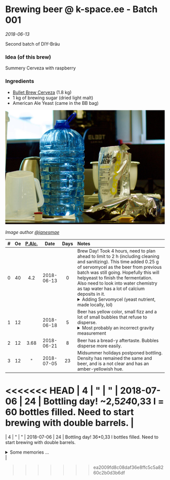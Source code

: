 # Brewing beer @ k-space.ee - Batch 001

_2018-06-13_

Second batch of DIY-Bräu

### Idea (of this brew)
Summery Cerveza with raspberry

### Ingredients
* [Bullet Brew Cerveza](http://www.pruulmeistrid.ee/en/product/bullet-brew-mexican-cerveza) (1.8 kg)
* 1 kg of brewing sugar (dried light malt)
* American Ale Yeast (came in the BB bag)

![Bullet Brew Cerveza malt with yeast sachet hidden between layers](../../img/0010.jpg)

_Image author [@janesmae](https://github.com/janesmae)_

| # | Oe | [P.Alc.](https://www.brewersfriend.com/abv-calculator/ "Potential alcohol if Final Gravity is 1.08") |   Date   | Days | Notes |
| - | :-: | :-: | :-: | :-: | :- |
| 0 | 40 | 4.2 | 2018-06-13 | 0 | Brew Day! Took 4 hours, need to plan ahead to limit to 2 h (including cleaning and sanitizing). This time added 0.25 g of servomycel as the beer from previous batch was still going. Hopefully this will helpyeast to finish the fermentation. Also need to look into water chemistry as tap water has a lot of calcium deposits in it. <details><summary>Adding Servomycel (yeast nutrient, made locally, lol)</summary><p><img src="../../img/0011.jpg" alt="0.25g of Servomycel going into the bucket" title="Last, but not least, ingredient"></p></details> |
| 1 | 12 |  | 2018-06-18 | 5 | Beer has yellow color, small fizz and a lot of small bubbles that refuse to disperse. <details><summary>Most probably an incorrect gravity measurement</summary><p><img src="../../img/0012.jpg" alt="Bubbles pushing hydrometer upwards" title="A lot of small bubbles"></p></details> |
| 2 | 12 | 3.68 | 2018-06-21 | 8 | Beer has a bread-y aftertaste. Bubbles disperse more easily. |
| 3 | 12 | " | 2018-07-05 | 23 | Midsummer holidays postponed bottling. Density has remained the same and beer, and is a not clear and has an amber-yellowish hue. |
<<<<<<< HEAD
| 4 | " | " | 2018-07-06 | 24 | Bottling day! ~2,5*24*0,33 l = 60 bottles filled. Need to start brewing with double barrels. |
=======
| 4 | " | " | 2018-07-06 | 24 | Bottling day! 36*0,33 l bottles filled. Need to start brewing with double barrels. <br><details><summary>Some memories ...</summary><p><img src="../../img/0013.jpg" alt="Brewers Christmas Tree - bottle drying rack" title="Brewers Christmas Tree - bottle drying rack" /><img src="../../img/0014.jpg" alt="All bottled, ready for second fermentation" title="All bottled, ready for second fermentation" /><img src="../../img/0015.jpg" alt="One special edition bottle with custom cap and painted logo" title="One special edition bottle with custom cap and painted logo" /> </p></details>   |
>>>>>>> ea2009fd8c08daf36e8ffc5c5a8260c2b0d3b6df

